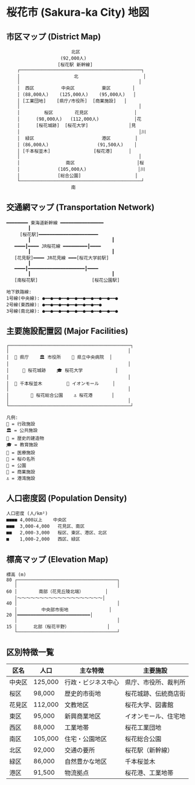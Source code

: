 # 桜花市 (Sakura-ka City) 地図

## 市区マップ (District Map)

```
                        北区
                    (92,000人)
                   [桜花駅 新幹線]
    ┌─────────────────────────────────────────────┐
    │                    北                        │
    │                                            │
    │  西区          中央区          東区        │
    │ (88,000人)    (125,000人)    (95,000人)   │
    │ [工業団地]    [県庁/市役所]  [商業施設]   │
    │                                            │
    │         桜区        花見区                 │
    │      (98,000人)   (112,000人)             │花
    │      [桜花城跡]  [桜花大学]               │見
    │                                            │川
    │  緑区                         港区         │
    │ (86,000人)                  (91,500人)    │
    │ [千本桜並木]                [桜花港]      │
    │                                            │
    │                 南区                       │桜
    │              (105,000人)                   │川
    │              [総合公園]                    │
    └─────────────────────────────────────────────┘
                        南
```

## 交通網マップ (Transportation Network)

```
━━━━━━━━ 東海道新幹線 ━━━━━━━━━━━━━━━━
        ┃
     [桜花駅]━━━━━━━━━━━━━━━━━━━━━━
        ┃                              ┃
   ━━━━┃━━━━ JR桜花線 ━━━━━━━━━┃━━━━
        ┃                              ┃
   [花見駅]━━━━ JR花見線 ━━━[桜花大学前駅]
        ┃
   ━━━━┃━━━━━━━━━━━━━━━━━━━━━┃━━━━
        ┃                              ┃
   [南桜花駅]                    [桜花公園駅]

地下鉄路線:
1号線(中央線): ●━━●━━●━━●━━●━━●━━●━━●━━●━━●
2号線(東西線): ●━━●━━●━━●━━●━━●━━●━━●
3号線(南北線): ●━━●━━●━━●━━●━━●━━●━━●━━●━━●
```

## 主要施設配置図 (Major Facilities)

```
┌─────────────────────────────────────────────┐
│                                            │
│  🏢 県庁    🏛️ 市役所    🏥 県立中央病院  │
│                                            │
│     🏯 桜花城跡    🎓 桜花大学            │
│                                            │
│  🌸 千本桜並木         🏪 イオンモール     │
│                                            │
│        🌳 桜花総合公園    ⚓ 桜花港       │
│                                            │
└─────────────────────────────────────────────┘

凡例:
🏢 = 行政施設
🏛️ = 公共施設
🏯 = 歴史的建造物
🎓 = 教育施設
🏥 = 医療施設
🌸 = 桜の名所
🌳 = 公園
🏪 = 商業施設
⚓ = 港湾施設
```

## 人口密度図 (Population Density)

```
人口密度 (人/km²)
■■■■ 4,000以上    中央区
■■■  3,000-4,000   花見区、南区
■■   2,000-3,000   桜区、東区、港区、北区
■    1,000-2,000   西区、緑区
```

## 標高マップ (Elevation Map)

```
標高 (m)
80 ┌─────────────────────────────────────┐
   │                                     │
60 │        南部（花見丘陵北端）        │
   │～～～～～～～～～～～～～～～～～～～│
40 │                                     │
   │         中央部市街地               │
20 │━━━━━━━━━━━━━━━━━━━━━━━━━━━│
   │                                     │
15 │      北部（桜花平野）              │
   └─────────────────────────────────────┘
```

## 区別特徴一覧

| 区名 | 人口 | 主な特徴 | 主要施設 |
|------|------|----------|----------|
| 中央区 | 125,000 | 行政・ビジネス中心 | 県庁、市役所、裁判所 |
| 桜区 | 98,000 | 歴史的市街地 | 桜花城跡、伝統商店街 |
| 花見区 | 112,000 | 文教地区 | 桜花大学、図書館 |
| 東区 | 95,000 | 新興商業地区 | イオンモール、住宅地 |
| 西区 | 88,000 | 工業地帯 | 桜花工業団地 |
| 南区 | 105,000 | 住宅・公園地区 | 桜花総合公園 |
| 北区 | 92,000 | 交通の要所 | 桜花駅（新幹線） |
| 緑区 | 86,000 | 自然豊かな地区 | 千本桜並木 |
| 港区 | 91,500 | 物流拠点 | 桜花港、工業地帯 |